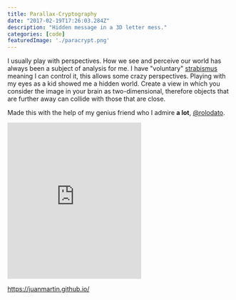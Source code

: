 ```yaml
---
title: Parallax-Cryptography
date: "2017-02-19T17:26:03.284Z"
description: "Hidden message in a 3D letter mess."
categories: [code]
featuredImage: './paracrypt.png'
---
```


I usually play with perspectives. How we see and perceive our world has always been a subject of analysis for me. I have "voluntary" [strabismus](https://en.wikipedia.org/wiki/Strabismus) meaning I can control it, this allows some crazy perspectives. Playing with my eyes as a kid showed me a hidden world. Create a view in which you consider the image in your brain as two-dimensional, therefore objects that are further away can collide with those that are close.

Made this with the help of my genius friend who I admire **a lot**, [@rolodato](https://github.com/rolodato).

<iframe style="border: 0; height: 350px;" src="https://juanmartin.github.io/" seamless><a href="https://juanmartin.github.io/">Para-Crypt</a></iframe>

https://juanmartin.github.io/